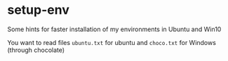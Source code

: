 # setup-env
Some hints for faster installation of my environments in Ubuntu and Win10


You want to read files `ubuntu.txt` for ubuntu 
and `choco.txt` for Windows (through chocolate)
